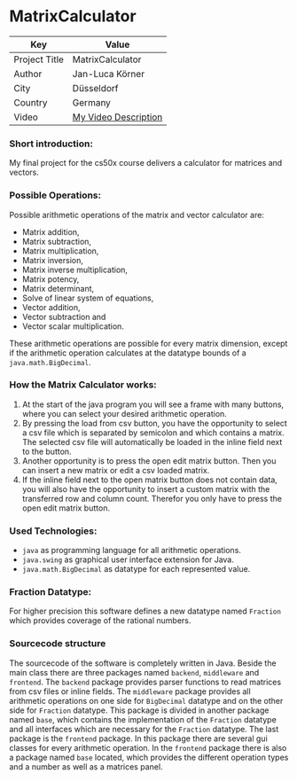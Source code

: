 # MatrixCalculator

| Key           | Value                                         |
|---------------|-----------------------------------------------|
| Project Title | MatrixCalculator                              |
| Author        | Jan-Luca Körner                               |
| City          | Düsseldorf                                    |
| Country       | Germany                                       |
| Video         | [My Video Description](https://www.google.de) |

### Short introduction:

My final project for the cs50x course delivers a calculator for matrices and vectors.

### Possible Operations:

Possible arithmetic operations of the matrix and vector calculator are:
* Matrix addition,
* Matrix subtraction,
* Matrix multiplication,
* Matrix inversion,
* Matrix inverse multiplication,
* Matrix potency,
* Matrix determinant,
* Solve of linear system of equations,
* Vector addition,
* Vector subtraction and
* Vector scalar multiplication.

These arithmetic operations are possible for every matrix dimension,
except if the arithmetic operation calculates at the datatype bounds of a `java.math.BigDecimal`.

### How the Matrix Calculator works:

1. At the start of the java program you will see a frame with many buttons,
   where you can select your desired arithmetic operation.
2. By pressing the load from csv button, you have the opportunity to select a csv file which is separated by semicolon
and which contains a matrix. The selected csv file will automatically be loaded in the inline field next to the button.
3. Another opportunity is to press the open edit matrix button. Then you can insert a new matrix or edit a csv loaded matrix.
4. If the inline field next to the open matrix button does not contain data, you will also have the opportunity to
insert a custom matrix with the transferred row and column count. Therefor you only have to press the open edit matrix button.

### Used Technologies:

* `java` as programming language for all arithmetic operations.
* `java.swing` as graphical user interface extension for Java.
* `java.math.BigDecimal` as datatype for each represented value.

### Fraction Datatype:

For higher precision this software defines a new datatype named `Fraction` which provides coverage of the rational numbers.

### Sourcecode structure
The sourcecode of the software is completely written in Java. Beside the main class there are three packages named `backend`,
`middleware` and `frontend`. The `backend` package provides parser functions to read matrices from csv files or inline fields.
The `middleware` package provides all arithmetic operations on one side for `BigDecimal` datatype and on the other side for
`Fraction` datatype. This package is divided in another package named `base`, which contains the implementation of the
`Fraction` datatype and all interfaces which are necessary for the `Fraction` datatype. The last package is the `frontend`
package. In this package there are several gui classes for every arithmetic operation. In the `frontend` package there is
also a package named `base` located, which provides the different operation types and a number as well as a matrices panel.
